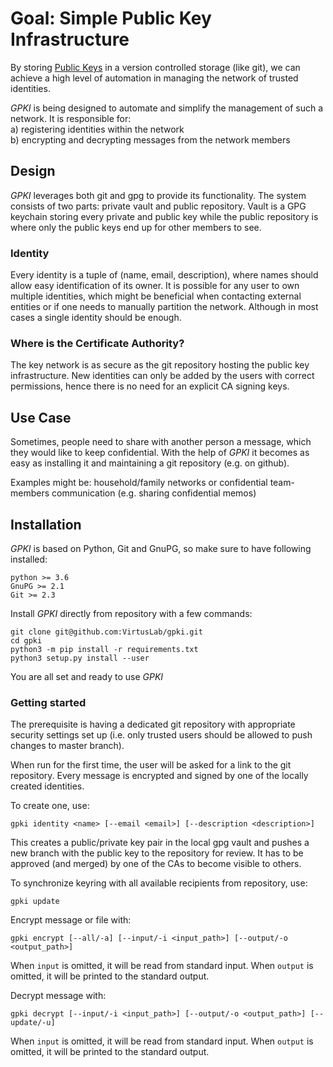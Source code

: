 # Goal: Simple Public Key Infrastructure

By storing [Public Keys](https://en.wikipedia.org/wiki/Public-key_cryptography) in a version controlled storage (like
git), we can achieve a high level of automation in managing the network of trusted identities.

_GPKI_ is being designed to automate and simplify the management of such a network. It is responsible for:  
a) registering identities within the network  
b) encrypting and decrypting messages from the network members

## Design

_GPKI_ leverages both git and gpg to provide its functionality. The system consists of two parts: private vault and
public repository. Vault is a GPG keychain storing every private and public key while the public repository is where
only the public keys end up for other members to see.

### Identity

Every identity is a tuple of (name, email, description), where names should allow easy identification of its owner. It
is possible for any user to own multiple identities, which might be beneficial when contacting external entities or if
one needs to manually partition the network. Although in most cases a single identity should be enough.

### Where is the Certificate Authority?

The key network is as secure as the git repository hosting the public key infrastructure. New identities can only be added by the users with correct permissions,
hence there is no need for an explicit CA signing keys.

## Use Case

Sometimes, people need to share with another person a message, which they would like to keep confidential. With the help
of _GPKI_ it becomes as easy as installing it and maintaining a git repository (e.g. on github).

Examples might be: household/family networks or confidential team-members communication (e.g. sharing confidential
memos)

## Installation

_GPKI_ is based on Python, Git and GnuPG, so make sure to have following installed:
```
python >= 3.6
GnuPG >= 2.1
Git >= 2.3
```
Install _GPKI_ directly from repository with a few commands:
```
git clone git@github.com:VirtusLab/gpki.git
cd gpki
python3 -m pip install -r requirements.txt
python3 setup.py install --user
```

You are all set and ready to use _GPKI_ 

### Getting started
The prerequisite is having a dedicated git repository with appropriate security settings set up (i.e. only trusted users should be allowed to push changes to master branch).

When run for the first time, the user will be asked for a link to the git repository.
Every message is encrypted and signed by one of the locally created identities. 

To create one, use:

`gpki identity <name> [--email <email>] [--description <description>]`

This creates a public/private key pair in the local gpg vault and pushes a new branch with the public key to the repository for review.
It has to be approved (and merged) by one of the CAs to become visible to others.

To synchronize keyring with all available recipients from repository, use:

`gpki update`

Encrypt message or file with:

`gpki encrypt [--all/-a] [--input/-i <input_path>] [--output/-o <output_path>]`

When `input` is omitted, it will be read from standard input.
When `output` is omitted, it will be printed to the standard output.

Decrypt message with:

`gpki decrypt [--input/-i <input_path>] [--output/-o <output_path>] [--update/-u]`

When `input` is omitted, it will be read from standard input.
When `output` is omitted, it will be printed to the standard output.